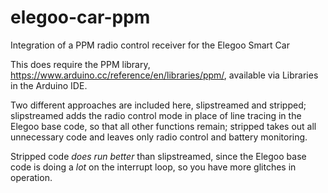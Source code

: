 # elegoo-car-ppm
Integration of a PPM radio control receiver for the Elegoo Smart Car

This does require the PPM library, https://www.arduino.cc/reference/en/libraries/ppm/, available via Libraries in the Arduino IDE. 

Two different approaches are included here, slipstreamed and stripped; slipstreamed adds the radio control mode in place of line tracing in the Elegoo base code, so that all other functions remain; stripped takes out all unnecessary code and leaves only radio control and battery monitoring. 

Stripped code _does run better_ than slipstreamed, since the Elegoo base code is doing a _lot_ on the interrupt loop, so you have more glitches in operation. 